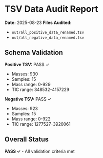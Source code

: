 # TSV Data Audit Report

**Date:** 2025-08-23
**Files Audited:**
- `out/all_positive_data_renamed.tsv`
- `out/all_negative_data_renamed.tsv`

## Schema Validation

**Positive TSV:** PASS ✓
- Masses: 930
- Samples: 15
- Mass range: 0-929
- TIC range: 348532-4157229

**Negative TSV:** PASS ✓
- Masses: 923
- Samples: 15
- Mass range: 0-922
- TIC range: 1277527-3920061

## Overall Status

**PASS ✓** - All validation criteria met
